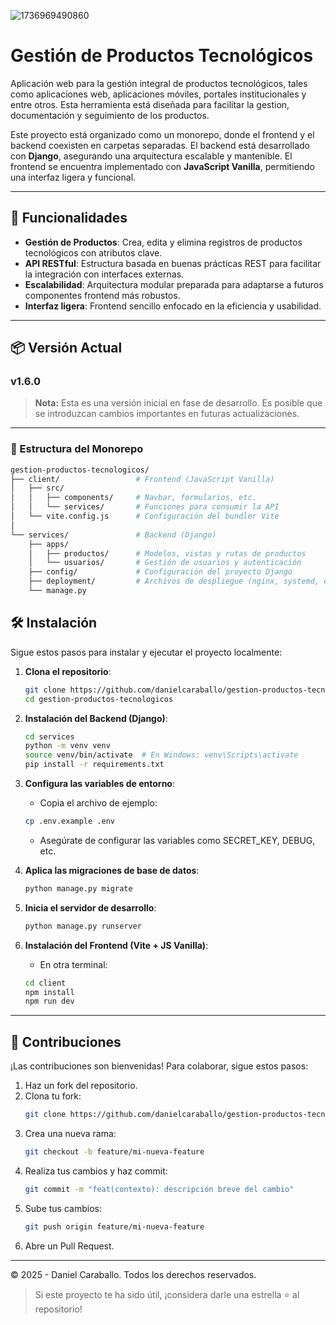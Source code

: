![1736969490860](https://github.com/user-attachments/assets/4d457f81-ce15-4c6c-8c29-647bf0efeb91)

# Gestión de Productos Tecnológicos

Aplicación web para la gestión integral de productos tecnológicos, tales como aplicaciones web, aplicaciones móviles, portales institucionales y entre otros. Esta herramienta está diseñada para facilitar la gestion, documentación y seguimiento de los productos.

Este proyecto está organizado como un monorepo, donde el frontend y el backend coexisten en carpetas separadas. El backend está desarrollado con **Django**, asegurando una arquitectura escalable y mantenible. El frontend se encuentra implementado con **JavaScript Vanilla**, permitiendo una interfaz ligera y funcional.

---

## 🚀 Funcionalidades

- **Gestión de Productos**: Crea, edita y elimina registros de productos tecnológicos con atributos clave.
- **API RESTful**: Estructura basada en buenas prácticas REST para facilitar la integración con interfaces externas.
- **Escalabilidad**: Arquitectura modular preparada para adaptarse a futuros componentes frontend más robustos.
- **Interfaz ligera**: Frontend sencillo enfocado en la eficiencia y usabilidad.

---

## 📦 Versión Actual

### v1.6.0

> **Nota:** Esta es una versión inicial en fase de desarrollo. Es posible que se introduzcan cambios importantes en futuras actualizaciones.

---

### 📂 Estructura del Monorepo

```bash
gestion-productos-tecnologicos/
├── client/                 # Frontend (JavaScript Vanilla)
│   ├── src/
│   │   ├── components/     # Navbar, formularios, etc.
│   │   └── services/       # Funciones para consumir la API
│   └── vite.config.js      # Configuración del bundler Vite
│
└── services/               # Backend (Django)
    ├── apps/
    │   ├── productos/      # Modelos, vistas y rutas de productos
    │   └── usuarios/       # Gestión de usuarios y autenticación
    ├── config/             # Configuración del proyecto Django
    ├── deployment/         # Archivos de despliegue (nginx, systemd, etc.)
    └── manage.py
```

## 🛠️ Instalación

Sigue estos pasos para instalar y ejecutar el proyecto localmente:

1. **Clona el repositorio**:

   ```bash
   git clone https://github.com/danielcaraballo/gestion-productos-tecnologicos.git
   cd gestion-productos-tecnologicos
   ```

2. **Instalación del Backend (Django)**:

   ```bash
   cd services
   python -m venv venv
   source venv/bin/activate  # En Windows: venv\Scripts\activate
   pip install -r requirements.txt

   ```

3. **Configura las variables de entorno**:

   - Copia el archivo de ejemplo:

   ```bash
   cp .env.example .env
   ```

   - Asegúrate de configurar las variables como SECRET_KEY, DEBUG, etc.

4. **Aplica las migraciones de base de datos**:

   ```bash
   python manage.py migrate
   ```

5. **Inicia el servidor de desarrollo**:

   ```bash
   python manage.py runserver
   ```

6. **Instalación del Frontend (Vite + JS Vanilla)**:
   - En otra terminal:
   ```bash
   cd client
   npm install
   npm run dev
   ```

---

## 🤝 Contribuciones

¡Las contribuciones son bienvenidas! Para colaborar, sigue estos pasos:

1. Haz un fork del repositorio.
2. Clona tu fork:
   ```bash
   git clone https://github.com/danielcaraballo/gestion-productos-tecnologicos.git
   ```
3. Crea una nueva rama:
   ```bash
   git checkout -b feature/mi-nueva-feature
   ```
4. Realiza tus cambios y haz commit:
   ```bash
   git commit -m "feat(contexto): descripción breve del cambio"
   ```
5. Sube tus cambios:
   ```bash
   git push origin feature/mi-nueva-feature
   ```
6. Abre un Pull Request.

---

© 2025 - Daniel Caraballo. Todos los derechos reservados.

> Si este proyecto te ha sido útil, ¡considera darle una estrella ⭐ al repositorio!
